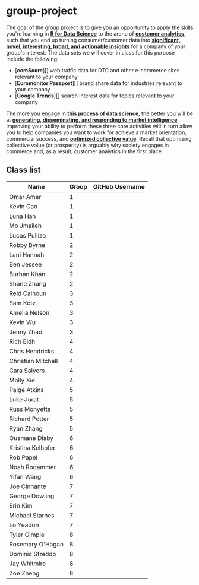 # group-project

The goal of the group project is to give you an opportunity to apply the skills you're learning in [**R for Data Science**][R4DS] to the arena of [**customer analytics**][Wharton class], such that you end up turning consumer/customer data into [**significant, novel, interesting, broad, and actionable insights**][The anatomy of a good topic] for a company of your group's interest. The data sets we will cover in class for this purpose include the following:

[R4DS]: r4ds.had.co.nz
[Wharton class]: https://www.coursera.org/learn/wharton-customer-analytics
[The anatomy of a good topic]: https://aom.org/uploadedFiles/Publications/AMJ/FTE-TopicChoice.pdf

* [**comScore**][] web traffic data for DTC and other e-commerce sites relevant to your company
* [**Euromonitor Passport**][] brand share data for industries relevant to your company
* [**Google Trends**][] search interest data for topics relevant to your company

[comScore]: https://auth2.comscore.com/
[Euromonitor Passport]: http://proxy.its.virginia.edu/login?url=http://www.portal.euromonitor.com/portal/server.pt
[Google Trends]: https://trends.google.com/trends/

The more you engage in [**this process of data science**][Hadley 2017], the better you will be at [**generating, disseminating, and responding to market intelligence**][Kohli and Jaworski 1993]. Improving your ability to perform these three core activities will in turn allow you to help companies you want to work for achieve a market orientation, commercial success, and [**optimized collective value**][Donaldson and Walsh 2015]. Recall that optimizing collective value (or prosperity) is arguably why society engages in commerce and, as a result, customer analytics in the first place.

[Hadley 2017]: https://www.rstudio.com/resources/videos/data-science-in-the-tidyverse/
[Kohli and Jaworski 1993]: https://bear.warrington.ufl.edu/weitz/mar7786/articles/jaworski%20and%20kohli.pdf
[Donaldson and Walsh 2015]: http://www.sciencedirect.com/science/article/pii/S0191308515000088

## Class list

Name | Group | GitHub Username
------- | ---| -------
Omar Amer | 1 | 
Kevin Cao | 1 | 
Luna Han | 1 | 
Mo Jmaileh | 1 | 
Lucas Pulliza | 1 | 
Robby Byrne | 2 | 
Lani Hannah | 2 | 
Ben Jessee | 2 | 
Burhan Khan | 2 | 
Shane Zhang | 2 | 
Reid Calhoun | 3 | 
Sam Kotz | 3 | 
Amelia Nelson | 3 | 
Kevin Wu | 3 | 
Jenny Zhao | 3 | 
Rich Eldh | 4 | 
Chris Hendricks | 4 | 
Christian Mitchell | 4 | 
Cara Salyers | 4 | 
Molly Xie | 4 | 
Paige Atkins | 5 | 
Luke Jurat | 5 | 
Russ Monyette | 5 | 
Richard Potter | 5 | 
Ryan Zhang | 5 | 
Ousmane Diaby | 6 | 
Kristina Kelhofer | 6 | 
Rob Papel | 6 | 
Noah Rodammer | 6 | 
Yifan Wang | 6 | 
Joe Cinnante | 7 | 
George Dowling | 7 | 
Erin Kim | 7 | 
Michael Starnes | 7 | 
Lo Yeadon | 7 | 
Tyler Gimple | 8 | 
Rosemary O'Hagan | 8 | 
Dominic Sfreddo | 8 | 
Jay Whitmire | 8 | 
Zoe Zheng | 8 | 